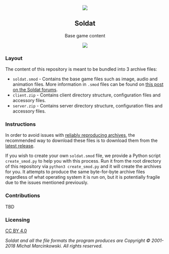<div align="center">
  <img src="https://i.imgur.com/HrYPYjh.png" />
  <h2>Soldat</h2>
  <p>Base game content</p>
  <a href="https://discord.soldat.pl"><img src="https://img.shields.io/discord/234733999879094272.svg" /></a>
</div>

### Layout

The content of this repository is meant to be bundled into 3 archive files:

- `soldat.smod` - Contains the base game files such as image, audio and animation files. More information in `.smod` files can be found on [this post on the Soldat forums](https://forums.soldat.pl/index.php?topic=44917.0).
- `client.zip` - Contains client directory structure, configuration files and accessory files.
- `server.zip` - Contains server directory structure, configuration files and accessory files.

### Instructions

In order to avoid issues with [reliably reproducing archives](https://reproducible-builds.org/docs/archives), the recommended way to download these files is to download them from the [latest release](https://github.com/Soldat/base/releases/latest).

If you wish to create your own `soldat.smod` file, we provide a Python script `create_smod.py` to help you with this process. Run it from the root directory of this repository via `python3 create_smod.py` and it will create the archives for you. It attempts to produce the same byte-for-byte archive files regardless of what operating system it is run on, but it is potentially fragile due to the issues mentioned previously.

### Contributions

TBD

### Licensing

[CC BY 4.0](LICENSE.txt)

*Soldat and all the file formats the program produces are Copyright © 2001-2018 Michal Marcinkowski. All rights reserved.*
